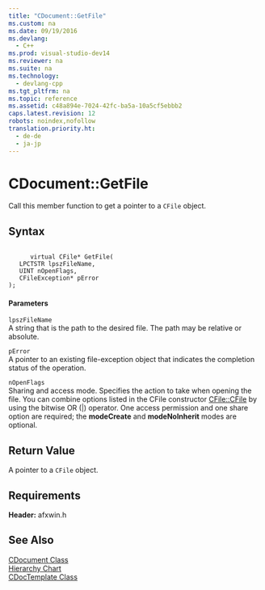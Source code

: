 ```yaml
---
title: "CDocument::GetFile"
ms.custom: na
ms.date: 09/19/2016
ms.devlang: 
  - C++
ms.prod: visual-studio-dev14
ms.reviewer: na
ms.suite: na
ms.technology: 
  - devlang-cpp
ms.tgt_pltfrm: na
ms.topic: reference
ms.assetid: c48a894e-7024-42fc-ba5a-10a5cf5ebbb2
caps.latest.revision: 12
robots: noindex,nofollow
translation.priority.ht: 
  - de-de
  - ja-jp
---
```

# CDocument::GetFile
Call this member function to get a pointer to a `CFile` object.  
  
## Syntax  
  
```  
  
      virtual CFile* GetFile(  
   LPCTSTR lpszFileName,  
   UINT nOpenFlags,  
   CFileException* pError   
);  
```  
  
#### Parameters  
 `lpszFileName`  
 A string that is the path to the desired file. The path may be relative or absolute.  
  
 `pError`  
 A pointer to an existing file-exception object that indicates the completion status of the operation.  
  
 `nOpenFlags`  
 Sharing and access mode. Specifies the action to take when opening the file. You can combine options listed in the CFile constructor [CFile::CFile](../vs140/CFile--CFile.md) by using the bitwise OR (&#124;) operator. One access permission and one share option are required; the **modeCreate** and **modeNoInherit** modes are optional.  
  
## Return Value  
 A pointer to a `CFile` object.  
  
## Requirements  
 **Header:** afxwin.h  
  
## See Also  
 [CDocument Class](../vs140/CDocument-Class.md)   
 [Hierarchy Chart](../vs140/Hierarchy-Chart.md)   
 [CDocTemplate Class](../vs140/CDocTemplate-Class.md)